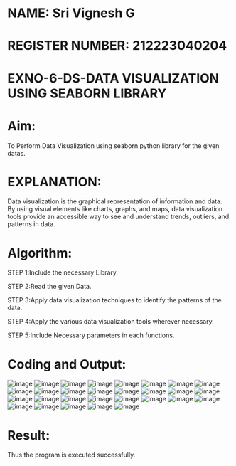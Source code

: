 # NAME: Sri Vignesh G
# REGISTER NUMBER: 212223040204

# EXNO-6-DS-DATA VISUALIZATION USING SEABORN LIBRARY

# Aim:
  To Perform Data Visualization using seaborn python library for the given datas.

# EXPLANATION:
Data visualization is the graphical representation of information and data. By using visual elements like charts, graphs, and maps, data visualization tools provide an accessible way to see and understand trends, outliers, and patterns in data.

# Algorithm:
STEP 1:Include the necessary Library.

STEP 2:Read the given Data.

STEP 3:Apply data visualization techniques to identify the patterns of the data.

STEP 4:Apply the various data visualization tools wherever necessary.

STEP 5:Include Necessary parameters in each functions.

# Coding and Output:
![image](https://github.com/user-attachments/assets/88b83d5f-cd5b-443d-b0f3-aa43a4185c75)
![image](https://github.com/user-attachments/assets/1d7ecbba-9880-46d2-ac23-92f1442629a2)
![image](https://github.com/user-attachments/assets/d1c45411-33a5-4d4e-b669-8bf6b91469a8)
![image](https://github.com/user-attachments/assets/0e12f1bb-390b-41e3-8969-48744638188c)
![image](https://github.com/user-attachments/assets/b03d8301-69c1-4fd9-a1da-8e7ea3889a61)
![image](https://github.com/user-attachments/assets/c536e68e-134c-463a-8203-fe4e9416d190)
![image](https://github.com/user-attachments/assets/56f6961b-d73d-4d23-a314-d2984defcf5e)
![image](https://github.com/user-attachments/assets/eafb4adc-1c92-4a5a-92c4-269b947be60b)
![image](https://github.com/user-attachments/assets/c0b66791-9817-4ce3-aa6d-79bc64233113)
![image](https://github.com/user-attachments/assets/8c558165-b87f-4786-97dd-727a9725f0dc)
![image](https://github.com/user-attachments/assets/25733924-9e78-4cac-b512-ff075cef6e5a)
![image](https://github.com/user-attachments/assets/8875b4fd-3cef-4cec-bad3-fc34baeb59e6)
![image](https://github.com/user-attachments/assets/23212bdc-1e64-417b-9452-cfb28e7a07d6)
![image](https://github.com/user-attachments/assets/6b136da3-d0ae-4d97-adea-a0d417c05dcb)
![image](https://github.com/user-attachments/assets/595fa9a4-1749-48ab-9451-de31c687c5d1)
![image](https://github.com/user-attachments/assets/c0ece9f3-72ea-4dd3-957b-6e9fbbc1f44d)
![image](https://github.com/user-attachments/assets/9b91c292-6abc-4ada-9a9f-7cd45c8d30e1)
![image](https://github.com/user-attachments/assets/f348733f-6166-4ebb-8c6b-aadfd0e1463d)
![image](https://github.com/user-attachments/assets/fe56b2b3-4852-4430-8551-78e401a8122a)
![image](https://github.com/user-attachments/assets/998a4179-2f0c-4131-b3df-08626ada8174)
![image](https://github.com/user-attachments/assets/f37263e3-d4ba-4bd2-8e26-147a2013978e)
![image](https://github.com/user-attachments/assets/2722fca6-203f-44b8-ac84-7dae51874278)
![image](https://github.com/user-attachments/assets/707d0239-5ddf-4945-b62a-bc77e7768835)
![image](https://github.com/user-attachments/assets/b92cdce4-2d9c-49b9-a2df-dbe8cafc8ca8)
![image](https://github.com/user-attachments/assets/54855621-f05b-4935-af5d-583e2288de7d)
![image](https://github.com/user-attachments/assets/32079b80-2c73-42da-bbea-281a412ac111)
![image](https://github.com/user-attachments/assets/69809867-5161-41e3-add8-552987d17d2a)
![image](https://github.com/user-attachments/assets/b93a6c0e-080c-49cd-a0e0-8afff138b630)
![image](https://github.com/user-attachments/assets/734d686c-1e91-43c8-8aa6-45a03146f6d0)

# Result:
Thus the program is executed successfully.
